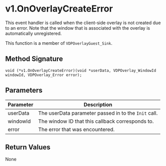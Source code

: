 # v1.OnOverlayCreateError

This event handler is called when the client-side overlay is not created due to an error. Note that the window that is associated with the overlay is automatically unregistered.

This function is a member of `VDPOverlayGuest_Sink`.

## Method Signature
```
void (*v1.OnOverlayCreateError)(void *userData, VDPOverlay_WindowId windowId, VDPOverlay_Error error);
```

## Parameters

| Parameter | Description |
| --------- | ----------- |
| userData | The userData parameter passed in to the `Init` call. |
| windowId | The window ID that this callback corresponds to. |
| error | The error that was encountered. |

## Return Values

None


